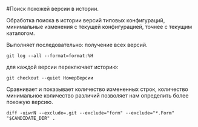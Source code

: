 #Поиск похожей версии в истории.

Обработка поиска в истории версий типовых конфигураций, минимальные изменения с текущей конфигурацией, точнее с текущим каталогом. 

Выполняет последовательно: 
 получение всех версий. 
```
git log --all --format=format:%H
```
для каждой версии переключает историю:
```
git checkout --quiet НомерВерсии

```
Сравнивает и показывает количество измененных строк, количество минимальное количество различий позволяет нам определить более похожую версию. 

```
diff -uiwrN --exclude=.git --exclude="form" --exclude="*.Form" "$CANDIDATE_DIR" .
```



